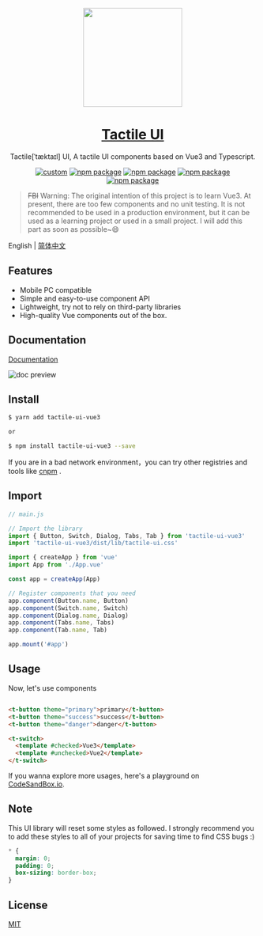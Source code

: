 <p align="center">
  <a href="https://www.antdv.com/">
  <img width="200" src="https://ae01.alicdn.com/kf/U1ac5b63e84ec46e781f1df4d442eb19bR.jpg">
  </a>
</p>

<h1 align="center">
  <a href="https://github.com/yxmg/tactile-ui-vue3" target="_blank">Tactile UI</a>
</h1>

<div align="center">

Tactile[ˈtæktaɪl] UI, A tactile UI components based on Vue3 and Typescript.

[![custom](https://img.shields.io/badge/UI--lib-tactile--ui-brightgreen)](https://github.com/yxmg/tactile-ui-vue3)
[![npm package](https://img.shields.io/npm/v/tactile-ui-vue3?color=007ec6)](https://www.npmjs.com/package/tactile-ui-vue3)
[![npm package](https://img.shields.io/npm/l/tactile-ui-vue3?color=%23007ec6)](https://www.npmjs.com/package/tactile-ui-vue3)
[![npm package](https://img.shields.io/npm/dependency-version/tactile-ui-vue3/peer/vue)](https://www.npmjs.com/package/tactile-ui-vue3)
[![npm package](https://img.shields.io/npm/dependency-version/tactile-ui-vue3/peer/@vue/compiler-sfc)](https://www.npmjs.com/package/tactile-ui-vue3)



</div>

> ~~FBI~~ Warning: The original intention of this project is to learn Vue3. At present, there are too few components and no unit testing. It is not recommended to be used in a production environment, but it can be used as a learning project or used in a small project. I will add this part as soon as possible~😄

English | [简体中文](./README-zh.md)

## Features
- Mobile PC compatible
- Simple and easy-to-use component API
- Lightweight, try not to rely on third-party libraries
- High-quality Vue components out of the box.

## Documentation

[Documentation](https://yxmg.github.io/tactile-ui-vue3-site/#/)

![doc preview](https://ae01.alicdn.com/kf/U126ef4a9cf484265a2068b56a169ed3aB.jpg)

## Install

```bash
$ yarn add tactile-ui-vue3

or

$ npm install tactile-ui-vue3 --save
```

If you are in a bad network environment，you can try other registries and tools like [cnpm](https://github.com/cnpm/cnpm)
.

## Import

```javascript
// main.js

// Import the library
import { Button, Switch, Dialog, Tabs, Tab } from 'tactile-ui-vue3'
import 'tactile-ui-vue3/dist/lib/tactile-ui.css'

import { createApp } from 'vue'
import App from './App.vue'

const app = createApp(App)

// Register components that you need 
app.component(Button.name, Button)
app.component(Switch.name, Switch)
app.component(Dialog.name, Dialog)
app.component(Tabs.name, Tabs)
app.component(Tab.name, Tab)

app.mount('#app')
```

## Usage

Now, let's use components

```html

<t-button theme="primary">primary</t-button>
<t-button theme="success">success</t-button>
<t-button theme="danger">danger</t-button>

<t-switch>
  <template #checked>Vue3</template>
  <template #unchecked>Vue2</template>
</t-switch>
```

If you wanna explore more usages, here's a playground
on [CodeSandBox.io](https://codesandbox.io/s/tactile-ui-vue3-playground-cdccd?file=/src/App.vue).

## Note

This UI library will reset some styles as followed. I strongly recommend you to add these styles to all of your projects
for saving time to find CSS bugs :)

```css
* {
  margin: 0;
  padding: 0;
  box-sizing: border-box;
}
```

## License

[MIT](https://opensource.org/licenses/MIT)
